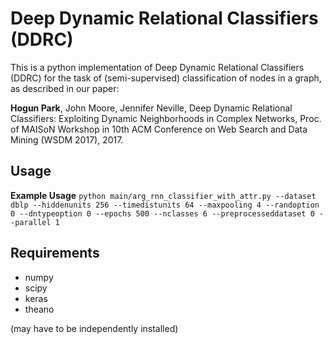 Deep Dynamic Relational Classifiers (DDRC)
===============================

This is a python implementation of Deep Dynamic Relational Classifiers (DDRC) for the task of (semi-supervised) classification of nodes in a graph, as described in our paper:

**Hogun Park**, John Moore, Jennifer Neville, Deep Dynamic Relational Classifiers: Exploiting Dynamic Neighborhoods in Complex Networks, Proc. of MAISoN Workshop in 10th ACM Conference on Web Search and Data Mining (WSDM 2017), 2017.

Usage
-----

**Example Usage**
    ``python main/arg_rnn_classifier_with_attr.py --dataset dblp --hiddenunits 256 --timedistunits 64 --maxpooling 4 --randoption 0 --dntypeoption 0 --epochs 500 --nclasses 6 --preprocesseddataset 0 --parallel 1``

Requirements
------------
* numpy
* scipy
* keras
* theano

(may have to be independently  installed)


